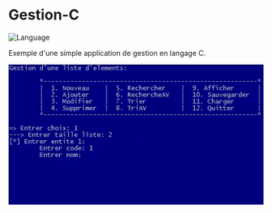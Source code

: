 # Gestion-C

![Language](https://img.shields.io/badge/language-french-blue)

Exemple d'une simple application de gestion en langage C.

![Screenshot](./screenshot.gif?raw=true "Gestion-C")

